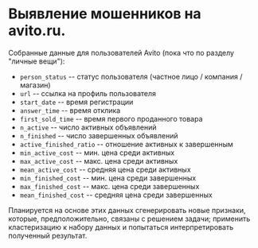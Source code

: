 # Выявление мошенников на avito.ru.

Собранные данные для пользователей Avito (пока что по разделу "личные вещи"):
* `person_status` -- статус пользователя (частное лицо / компания / магазин)
* `url` -- ссылка на профиль пользователя
* `start_date` -- время регистрации
* `answer_time` -- время отклика
* `first_sold_time` -- время первого проданного товара
* `n_active` -- число активных объявлений
* `n_finished` -- число завершенных объявлений
* `active_finished_ratio` -- отношение активных к завершенным
* `min_active_cost` -- мин. цена среди активных
* `max_active_cost` -- макс. цена среди активных
* `mean_active_cost` -- средняя цена среди активных
* `min_finished_cost` -- мин. цена среди завершенных
* `max_finished_cost` -- макс. цена среди завершенных
* `mean_finished_cost` -- средняя цена среди завершенных

Планируется на основе этих данных сгенерировать новые признаки, которые, предположительно, связаны с решением задачи; применить кластеризацию к набору данных и попытаться интерпретировать полученный результат.
